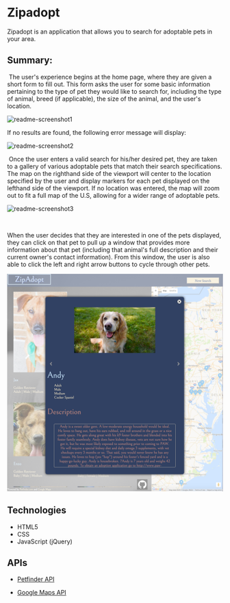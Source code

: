 # Zipadopt

Zipadopt is an application that allows you to search for adoptable pets in your area.

## Summary:

​	The user's experience begins at the home page, where they are given a short form to fill out. This form asks the user for some basic information pertaining to the type of pet they would like to search for, including the type of animal, breed (if applicable), the size of the animal, and the user's location. 

![readme-screenshot1](https://github.com/ahinkel421/zipadopt/blob/master/readme-screenshot1.png)



If no results are found, the following error message will display:

![readme-screenshot2](https://github.com/ahinkel421/zipadopt/blob/master/readme-screenshot2.png)



​	Once the user enters a valid search for his/her desired pet, they are taken to a gallery of various adoptable pets that match their search specifications. The map on the righthand side of the viewport will center to the location specified by the user and display markers for each pet displayed on the lefthand side of the viewport. If no location was entered, the map will zoom out to fit a full map of the U.S, allowing for a wider range of adoptable pets. 

![readme-screenshot3](https://github.com/ahinkel421/zipadopt/blob/master/readme-screenshot3.png)

​	

When the user decides that they are interested in one of the pets displayed, they can click on that pet to pull up a window that provides more information about that pet (including that animal's full description and their current owner's contact information). From this window, the user is also able to click the left and right arrow buttons to cycle through other pets. 

![readme-screenshot4](https://github.com/ahinkel421/zipadopt/blob/master/readme-screenshot4.png)









## Technologies

- HTML5
- CSS
- JavaScript (jQuery)



## APIs

- <a href= 'https://www.petfinder.com/developers/api-docs'>Petfinder API</a>

- <a href='https://enterprise.google.com/maps/products/mapsapi.html?utm_source=google&utm_medium=cpc&utm_campaign=2016-geo-na-endor-gmedia-search-us-br_ex_en_refr_mv_gen&utm_content=usca%7Cen%7Chybr%7C1001877%7C%7C%7Cbrand%7C%7Crefr_mv_gen&utm_term=google%20maps%20api&creative=153855095930&gclid=EAIaIQobChMI1-q3hO6a1QIV00wNCh0DAATUEAAYASAAEgJ7nvD_BwE&dclid=CKWEtIXumtUCFY8LDAodKsUDFA'>Google Maps API</a>

  ​